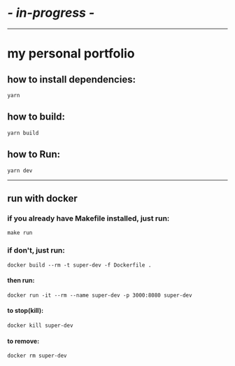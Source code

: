 # _- in-progress -_

---

# my personal portfolio

## how to install dependencies:

`yarn`

## how to build:

`yarn build`

## how to Run:

`yarn dev`

---

## run with docker

### if you already have Makefile installed, just run:

`make run`

### if don't, just run:

`docker build --rm -t super-dev -f Dockerfile .`

#### then run:

`docker run -it --rm --name super-dev -p 3000:8080 super-dev`

#### to stop(kill):

`docker kill super-dev`

#### to remove:

`docker rm super-dev`
